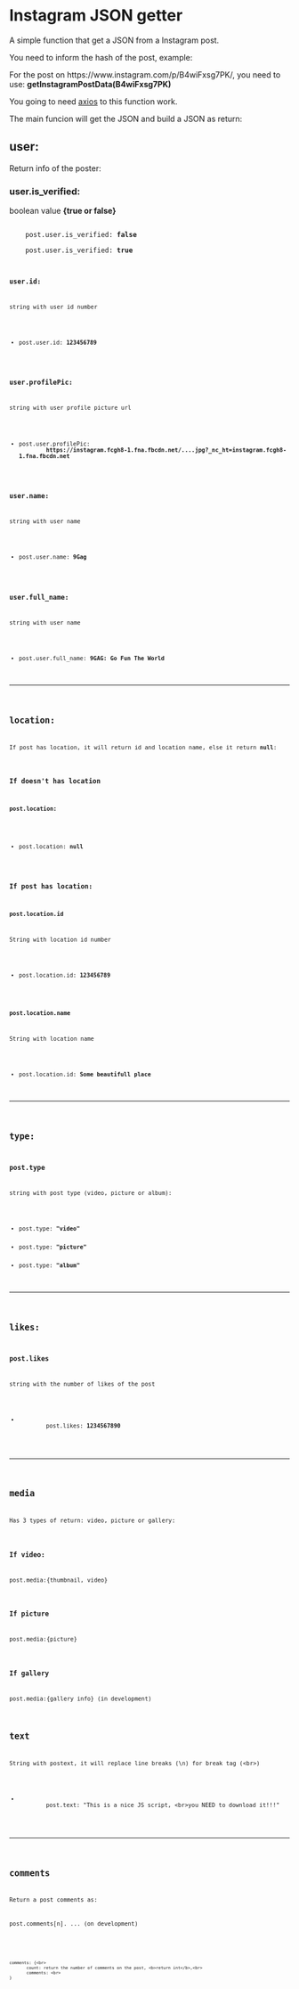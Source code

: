 <h1>
    Instagram JSON getter
</h1>
<p>
    A simple function that get a JSON from a Instagram post.
</p>
<p>
    You need to inform the hash of the post, example:
</p>
<p>
    For the post on https://www.instagram.com/p/B4wiFxsg7PK/, you need to use: <b>getInstagramPostData(B4wiFxsg7PK)</b>
</p>
<p>
    You going to need <a href="https://unpkg.com/axios/dist/axios.min.js">axios</a> to this function work.
</p>
<p>
    The main funcion will get the JSON and build a JSON as return:
</p>
<h2>user:</h2>
<p>Return info of the poster:</p>
<h3>user.is_verified:</h3>
<p>boolean value <b>{true or false}</b></p>
<code>
    post.user.is_verified: <b>false</b><br>
    post.user.is_verified: <b>true</b>
    <code>

<h3>user.id:</h3>
<p>string with user id number</p>
<ul>
    <li>post.user.id: <b>123456789</b></li>
</ul>

<h3>user.profilePic:</h3>
<p>string with user profile picture url</p>
<ul>
    <li>post.user.profilePic:
        <b>https://instagram.fcgh8-1.fna.fbcdn.net/....jpg?_nc_ht=instagram.fcgh8-1.fna.fbcdn.net</b></li>
</ul>

<h3>user.name:</h3>
<p>string with user name</p>
<ul>
    <li>post.user.name: <b>9Gag</b></li>
</ul>

<h3>user.full_name:</h3>
<p>string with user name</p>
<ul>
    <li>post.user.full_name: <b>9GAG: Go Fun The World</b></li>
</ul>
<hr>

<h2>location: </h2>
<p>If post has location, it will return id and location name, else it return <b>null</b>:</p>

<h3>If doesn't has location</h3>
<h4>post.location:</h4>
<ul>
    <li>post.location: <b>null</b></li>
</ul>

<h3>If post has location:</h3>
<h4>post.location.id</h4>
<p>String with location id number</p>
<ul>
    <li>post.location.id: <b>123456789</b></li>
</ul>

<h4>post.location.name</h4>
<p>String with location name</p>
<ul>
    <li>post.location.id: <b>Some beautifull place</b></li>
</ul>
<hr>

<h2>type:</h2>
<h3>post.type</h3>
<p>string with post type (video, picture or album):</p>
<ul>
    <li>post.type: <b>"video"</b></li>
    <li>post.type: <b>"picture"</b></li>
    <li>post.type: <b>"album"</b></li>
</ul>
<hr>

<h2>likes:</h2>
<h3>post.likes</h3>
<p>string with the number of likes of the post</p>
<ul>
    <li>
        post.likes: <b>1234567890</b>
    </li>
</ul>
<hr>

<h2>media</h2>
<p>Has 3 types of return: video, picture or gallery:</p>

<h3>If video:</h3>
<p>post.media:{thumbnail, video}</p>

<h3>If picture</h3>
<p>post.media:{picture}</p>

<h3>If gallery</h3>
<p>post.media:{gallery info} (in development)</p>

<h2>text</h2>
<p>String with postext, it will replace line breaks (\n) for break tag (&lt;br&gt;)</p>
<ul>
    <li>
        post.text: "This is a nice JS script, &lt;br&gt;you NEED to download it!!!"
    </li>
</ul>
<hr>

<h2>comments</h2>
<p>Return a post comments as:</p>
<p>post.comments[n]. ... (on development)</p>

<code>

    comments: {<br>
           count: return the number of comments on the post, <b>return int</b>,<br>
           comments: <br>
    }

</code>
